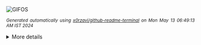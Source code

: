<div align="justify">
<picture>
    <source media="(prefers-color-scheme: dark)" srcset="https://i.ibb.co/hWsRZdY/output-gif.gif">
    <source media="(prefers-color-scheme: light)" srcset="https://i.ibb.co/hWsRZdY/output-gif.gif">
    <img alt="GIFOS" src="https://i.ibb.co/hWsRZdY/output-gif.gif">
</picture>

<sub><i>Generated automatically using [x0rzavi/github-readme-terminal](https://github.com/x0rzavi/github-readme-terminal) on Mon May 13 06:49:13 AM IST 2024</i></sub>

<details>
<summary>More details</summary>

</details>
</div>

<!-- Image deletion URL: https://ibb.co/7WvJRpk/2e7f8593a9b21f0c809ae82c20626775 -->